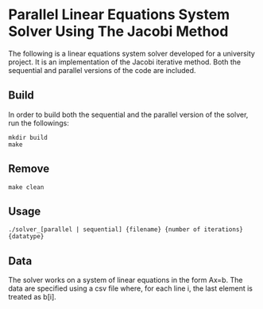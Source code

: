 # Parallel Linear Equations System Solver Using The Jacobi Method
The following is a linear equations system solver developed for a university project. It is an implementation of the Jacobi iterative method. Both the sequential and parallel versions of the code are included.

## Build
In order to build both the sequential and the parallel version of the solver, run the followings:
```
mkdir build
make
```

## Remove 
```
make clean
```

## Usage
```
./solver_[parallel | sequential] {filename} {number of iterations} {datatype}
```

## Data
The solver works on a system of linear equations in the form Ax=b.
The data are specified using a csv file where, for each line i, the last element is treated as b[i].
